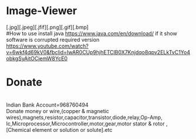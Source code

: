# Image-Viewer
[.jpg][.jpeg][.jfif][.png][.gif][.bmp]
<br>
#How to use
install java https://www.java.com/en/download/ if it show software is corrupted required version<br>
https://www.youtube.com/watch?v=6wkf4d69kV0&fbclid=IwAR0CUp9hjhETClB0X7Knjdqo8qpv2ELkTvC1Yo4obkgSyAitOCjemW8YcE0
# Donate
<br>Indian Bank Account=968760494
<br>Donate money or wire,(copper & magnetic wires),magnets,resistor,capacitor,transistor,diode,relay,Op-Amp,<br>Ic,Microprocessor,Microcontroller,motor,gear,motor stator & rotor ,[Chemical element or solution or solute].etc
